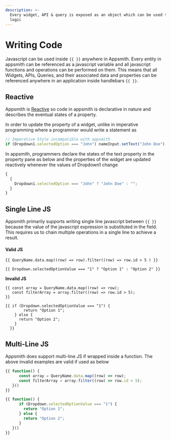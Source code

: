 ```yaml
---
description: >-
  Every widget, API & query is exposed as an object which can be used to write
  logic
---
```


# Writing Code

Javascript can be used inside `{{ }}` anywhere in Appsmith. Every entity in appsmith can be referenced as a javascript variable and all javascript functions and operations can be performed on them. This means that all Widgets, APIs, Queries, and their associated data and properties can be referenced anywhere in an application inside handlebars `{{ }}`.

## Reactive

Appsmith is [Reactive](https://en.wikipedia.org/wiki/Reactive_programming) so code in appsmith is declarative in nature and describes the eventual states of a property.

In order to update the property of a widget, unlike in imperative programming where a programmer would write a statement as

```javascript
// Imperative Style incompatible with appsmith
if (Dropdown1.selectedOption === "John") nameInput.setText("John Doe");
```

In appsmith, programmers declare the states of the text property in the property pane as below and the properties of the widget are updated reactively whenever the values of Dropdown1 change

```javascript
{
  {
    Dropdown1.selectedOption === "John" ? "John Doe" : "";
  }
}
```

## Single Line JS

Appsmith primarily supports writing single line javascript between `{{ }}` because the value of the javascript expression is substituted in the field. This requires us to chain multiple operations in a single line to achieve a result.

#### Valid JS

```text
{{ QueryName.data.map((row) => row).filter((row) => row.id > 5 ) }}
```

```text
{{ Dropdown.selectedOptionValue === "1" ? "Option 1" : "Option 2" }}
```

**Invalid JS**

```text
{{ const array = QueryName.data.map((row) => row);
   const filterArray = array.filter((row) => row.id > 5);
}}
```

```text
{{ if (Dropdown.selectedOptionValue === "1") {
        return "Option 1";
    } else {
      return "Option 2";
    }
  }}
```

## Multi-Line JS

Appsmith does support multi-line JS if wrapped inside a function. The above invalid examples are valid if used as below

```javascript
{{ function() {
      const array = QueryName.data.map((row) => row);
      const filterArray = array.filter((row) => row.id > 5);
   }()
}}
```

```javascript
{{ function() {
      if (Dropdown.selectedOptionValue === "1") {
        return "Option 1";
      } else {
        return "Option 2";
      }
   }()
}}
```
